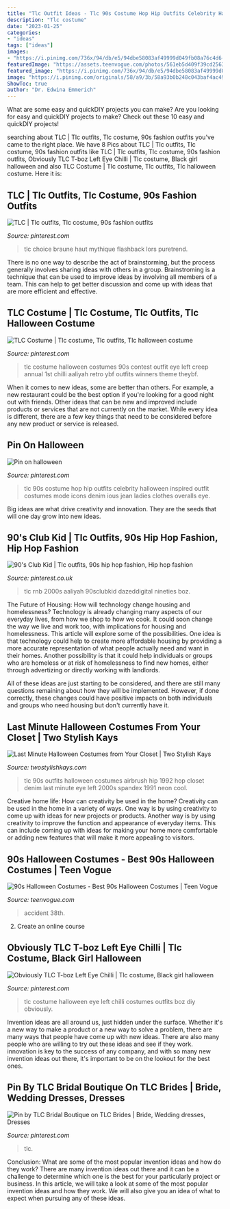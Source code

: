 ```yaml
---
title: "Tlc Outfit Ideas - Tlc 90s Costume Hop Hip Outfits Celebrity Halloween Inspired Outfit Costumes Mode Icons Denim Ious Jean Ladies Clothes Overalls Eye"
description: "Tlc costume"
date: "2023-01-25"
categories:
- "ideas"
tags: ["ideas"]
images:
- "https://i.pinimg.com/736x/94/db/e5/94dbe58083af49999d049fb08a76c4d6--tlc-costume-kid-costumes.jpg"
featuredImage: "https://assets.teenvogue.com/photos/561eb5d409f39cd25635e588/master/pass/GettyImages-135427383.jpg"
featured_image: "https://i.pinimg.com/736x/94/db/e5/94dbe58083af49999d049fb08a76c4d6--tlc-costume-kid-costumes.jpg"
image: "https://i.pinimg.com/originals/58/a9/3b/58a93b0b248c043baf4ac49e26f27090.jpg"
ShowToc: true
author: "Dr. Edwina Emmerich"
---
```



What are some easy and quickDIY projects you can make?
Are you looking for easy and quickDIY projects to make? Check out these 10 easy and quickDIY projects!

	

		
searching about TLC | Tlc outfits, Tlc costume, 90s fashion outfits you've came to the right place. We have 8 Pics about TLC | Tlc outfits, Tlc costume, 90s fashion outfits like TLC | Tlc outfits, Tlc costume, 90s fashion outfits, Obviously TLC T-boz Left Eye Chilli | Tlc costume, Black girl halloween and also TLC Costume | Tlc costume, Tlc outfits, Tlc halloween costume. Here it is:
		
    
## TLC | Tlc Outfits, Tlc Costume, 90s Fashion Outfits

<img loading=lazy src="https://i.pinimg.com/736x/a3/09/a3/a309a306458d7b2d087d60f3530d2d45--girl-group-the-s.jpg" onerror="this.onerror=null;this.src='https://tse1.mm.bing.net/th?id=OIP.PVv5aH35Ft6tq6JZ50W0fgHaLK&amp;pid=15.1';" alt="TLC | Tlc outfits, Tlc costume, 90s fashion outfits">

_Source: pinterest.com_

>tlc choice braune haut mythique flashback lors puretrend. 

	

There is no one way to describe the act of brainstorming, but the process generally involves sharing ideas with others in a group. Brainstroming is a technique that can be used to improve ideas by involving all members of a team. This can help to get better discussion and come up with ideas that are more efficient and effective.

    
## TLC Costume | Tlc Costume, Tlc Outfits, Tlc Halloween Costume

<img loading=lazy src="https://i.pinimg.com/originals/76/ce/c1/76cec1039c125c43bdb54b5c1d05131d.jpg" onerror="this.onerror=null;this.src='https://tse2.mm.bing.net/th?id=OIP.JBa7PD6tuNAs7CQBZWGUngAAAA&amp;pid=15.1';" alt="TLC Costume | Tlc costume, Tlc outfits, Tlc halloween costume">

_Source: pinterest.com_

>tlc costume halloween costumes 90s contest outfit eye left creep annual 1st chilli aaliyah retro ybf outfits winners theme theybf. 

	

When it comes to new ideas, some are better than others. For example, a new restaurant could be the best option if you're looking for a good night out with friends. Other ideas that can be new and improved include products or services that are not currently on the market. While every idea is different, there are a few key things that need to be considered before any new product or service is released.

    
## Pin On Halloween

<img loading=lazy src="https://i.pinimg.com/736x/a0/71/ad/a071ad7e09e357cf7637813249e4ef18--tlc-costume-halloween-costumes.jpg" onerror="this.onerror=null;this.src='https://tse4.mm.bing.net/th?id=OIP.3D575j7yrWTvJ_X8Le2SmwHaLH&amp;pid=15.1';" alt="Pin on halloween">

_Source: pinterest.com_

>tlc 90s costume hop hip outfits celebrity halloween inspired outfit costumes mode icons denim ious jean ladies clothes overalls eye. 

	

Big ideas are what drive creativity and innovation. They are the seeds that will one day grow into new ideas.

    
## 90&#039;s Club Kid | Tlc Outfits, 90s Hip Hop Fashion, Hip Hop Fashion

<img loading=lazy src="https://i.pinimg.com/736x/87/8a/f2/878af24834a8c297598a08a1605092a9--s-style-club-kids.jpg" onerror="this.onerror=null;this.src='https://tse2.mm.bing.net/th?id=OIP.VPIv5u230n-Fw7owv-8EqQHaLE&amp;pid=15.1';" alt="90&#039;s Club Kid | Tlc outfits, 90s hip hop fashion, Hip hop fashion">

_Source: pinterest.co.uk_

>tlc rnb 2000s aaliyah 90sclubkid dazeddigital nineties boz. 

	

The Future of Housing: How will technology change housing and homelessness?
Technology is already changing many aspects of our everyday lives, from how we shop to how we cook. It could soon change the way we live and work too, with implications for housing and homelessness. This article will explore some of the possibilities. 
One idea is that technology could help to create more affordable housing by providing a more accurate representation of what people actually need and want in their homes. Another possibility is that it could help individuals or groups who are homeless or at risk of homelessness to find new homes, either through advertizing or directly working with landlords. 

All of these ideas are just starting to be considered, and there are still many questions remaining about how they will be implemented. However, if done correctly, these changes could have positive impacts on both individuals and groups who need housing but don't currently have it.

    
## Last Minute Halloween Costumes From Your Closet | Two Stylish Kays

<img loading=lazy src="http://1.bp.blogspot.com/-etcXVEPrewA/Um1xu9q9ySI/AAAAAAAAICQ/MAjRL18OsRo/s640/tlc-formed-in-1991-and-released-their-debut-album-ooooooohhh__.jpg" onerror="this.onerror=null;this.src='https://tse1.mm.bing.net/th?id=OIP.idBrjFEgg0awRPOkJVeKsgHaE8&amp;pid=15.1';" alt="Last Minute Halloween Costumes from Your Closet | Two Stylish Kays">

_Source: twostylishkays.com_

>tlc 90s outfits halloween costumes airbrush hip 1992 hop closet denim last minute eye left 2000s spandex 1991 neon cool. 

	

Creative home life: How can creativity be used in the home?
Creativity can be used in the home in a variety of ways. One way is by using creativity to come up with ideas for new projects or products. Another way is by using creativity to improve the function and appearance of everyday items. This can include coming up with ideas for making your home more comfortable or adding new features that will make it more appealing to visitors.

    
## 90s Halloween Costumes - Best 90s Halloween Costumes | Teen Vogue

<img loading=lazy src="https://assets.teenvogue.com/photos/561eb5d409f39cd25635e588/master/pass/GettyImages-135427383.jpg" onerror="this.onerror=null;this.src='https://tse4.mm.bing.net/th?id=OIP.sEd0kiDMjS7goawqLLIyVAHaLG&amp;pid=15.1';" alt="90s Halloween Costumes - Best 90s Halloween Costumes | Teen Vogue">

_Source: teenvogue.com_

>accident 38th. 

	

2. Create an online course

    
## Obviously TLC T-boz Left Eye Chilli | Tlc Costume, Black Girl Halloween

<img loading=lazy src="https://i.pinimg.com/736x/94/db/e5/94dbe58083af49999d049fb08a76c4d6--tlc-costume-kid-costumes.jpg" onerror="this.onerror=null;this.src='https://tse1.mm.bing.net/th?id=OIP.nzVeR2CX7RcI8__LUu64rgHaHa&amp;pid=15.1';" alt="Obviously TLC T-boz Left Eye Chilli | Tlc costume, Black girl halloween">

_Source: pinterest.com_

>tlc costume halloween eye left chilli costumes outfits boz diy obviously. 

	

Invention ideas are all around us, just hidden under the surface. Whether it's a new way to make a product or a new way to solve a problem, there are many ways that people have come up with new ideas. There are also many people who are willing to try out these ideas and see if they work. innovation is key to the success of any company, and with so many new invention ideas out there, it's important to be on the lookout for the best ones.

    
## Pin By TLC Bridal Boutique On TLC Brides | Bride, Wedding Dresses, Dresses

<img loading=lazy src="https://i.pinimg.com/originals/58/a9/3b/58a93b0b248c043baf4ac49e26f27090.jpg" onerror="this.onerror=null;this.src='https://tse3.mm.bing.net/th?id=OIP.qY3Cu7qoNw5cz7CKUnh9mwHaKZ&amp;pid=15.1';" alt="Pin by TLC Bridal Boutique on TLC Brides | Bride, Wedding dresses, Dresses">

_Source: pinterest.com_

>tlc. 

	

Conclusion: What are some of the most popular invention ideas and how do they work?
There are many invention ideas out there and it can be a challenge to determine which one is the best for your particularly project or business. In this article, we will take a look at some of the most popular invention ideas and how they work. We will also give you an idea of what to expect when pursuing any of these ideas.

